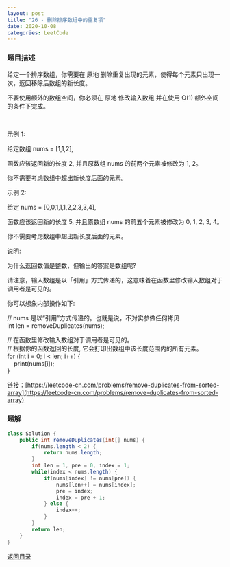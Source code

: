 ```yaml
---
layout: post
title: "26 - 删除排序数组中的重复项"
date: 2020-10-08
categories: LeetCode
---
```


### **题目描述**
给定一个排序数组，你需要在 原地 删除重复出现的元素，使得每个元素只出现一次，返回移除后数组的新长度。

不要使用额外的数组空间，你必须在 原地 修改输入数组 并在使用 O(1) 额外空间的条件下完成。

 

示例 1:

给定数组 nums = [1,1,2], 

函数应该返回新的长度 2, 并且原数组 nums 的前两个元素被修改为 1, 2。 

你不需要考虑数组中超出新长度后面的元素。

示例 2:

给定 nums = [0,0,1,1,1,2,2,3,3,4],

函数应该返回新的长度 5, 并且原数组 nums 的前五个元素被修改为 0, 1, 2, 3, 4。

你不需要考虑数组中超出新长度后面的元素。
 

说明:

为什么返回数值是整数，但输出的答案是数组呢?

请注意，输入数组是以「引用」方式传递的，这意味着在函数里修改输入数组对于调用者是可见的。

你可以想象内部操作如下:

// nums 是以“引用”方式传递的。也就是说，不对实参做任何拷贝  
int len = removeDuplicates(nums);

// 在函数里修改输入数组对于调用者是可见的。  
// 根据你的函数返回的长度, 它会打印出数组中该长度范围内的所有元素。  
for (int i = 0; i < len; i++) {  
    print(nums[i]);  
}  



链接：[https://leetcode-cn.com/problems/remove-duplicates-from-sorted-array](https://leetcode-cn.com/problems/remove-duplicates-from-sorted-array)



### **题解**
``` java
class Solution {
    public int removeDuplicates(int[] nums) {
        if(nums.length < 2) {
            return nums.length;
        }
        int len = 1, pre = 0, index = 1;
        while(index < nums.length) {
            if(nums[index] != nums[pre]) {
                nums[len++] = nums[index];
                pre = index;
                index = pre + 1;
            } else {
                index++;
            }
        }
        return len;
    }
}
```



[返回目录](https://maxwell-blog.cn/leetcode/2020/10/08/leetcode.html)
